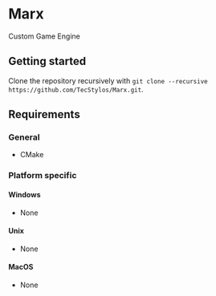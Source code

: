 # Marx
Custom Game Engine

## Getting started

Clone the repository recursively with `git clone --recursive https://github.com/TecStylos/Marx.git`.

## Requirements
### General
 - CMake

 ### Platform specific
 #### Windows
  - None
 #### Unix
  - None
 #### MacOS
  - None
